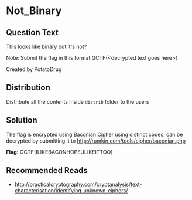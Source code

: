 # Not_Binary

## Question Text

This looks like binary but it's not?

Note: Submit the flag in this format GCTF{\<decrypted text goes here\>}

Created by PotatoDrug

## Distribution
Distribute all the contents inside `distrib` folder to the users

## Solution
The flag is encrypted using Baconian Cipher using distinct codes, can be decrypted by submitting it to http://rumkin.com/tools/cipher/baconian.php

**Flag:** GCTF{ILIKEBACONHOPEULIKEITTOO}

## Recommended Reads
* http://practicalcryptography.com/cryptanalysis/text-characterisation/identifying-unknown-ciphers/
